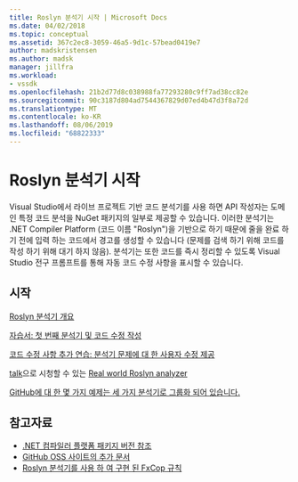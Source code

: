 ```yaml
---
title: Roslyn 분석기 시작 | Microsoft Docs
ms.date: 04/02/2018
ms.topic: conceptual
ms.assetid: 367c2ec8-3059-46a5-9d1c-57bead0419e7
author: madskristensen
ms.author: madsk
manager: jillfra
ms.workload:
- vssdk
ms.openlocfilehash: 21b2d77d8c038988fa77293280c9ff7ad38cc82e
ms.sourcegitcommit: 90c3187d804ad7544367829d07ed4b47d3f8a72d
ms.translationtype: MT
ms.contentlocale: ko-KR
ms.lasthandoff: 08/06/2019
ms.locfileid: "68822333"
---
```

# <a name="get-started-with-roslyn-analyzers"></a>Roslyn 분석기 시작

Visual Studio에서 라이브 프로젝트 기반 코드 분석기를 사용 하면 API 작성자는 도메인 특정 코드 분석을 NuGet 패키지의 일부로 제공할 수 있습니다. 이러한 분석기는 .NET Compiler Platform (코드 이름 "Roslyn")을 기반으로 하기 때문에 줄을 완료 하기 전에 입력 하는 코드에서 경고를 생성할 수 있습니다 (문제를 검색 하기 위해 코드를 작성 하기 위해 대기 하지 않음). 분석기는 또한 코드를 즉시 정리할 수 있도록 Visual Studio 전구 프롬프트를 통해 자동 코드 수정 사항을 표시할 수 있습니다.

## <a name="get-started"></a>시작

[Roslyn 분석기 개요](../code-quality/roslyn-analyzers-overview.md)

[자습서: 첫 번째 분석기 및 코드 수정 작성](/dotnet/csharp/roslyn-sdk/tutorials/how-to-write-csharp-analyzer-code-fix)

[코드 수정 사항 추가 연습: 분석기 문제에 대 한 사용자 수정 제공](https://msdn.microsoft.com/magazine/dn904670.aspx)

[talk](https://channel9.msdn.com/events/Build/2015/3-725)으로 시청할 수 있는 [Real world Roslyn analyzer](../extensibility/roslyn-analyzers-and-code-aware-library-for-immutablearrays.md)

[GitHub에 대 한 몇 가지 예제는 세 가지 분석기로 그룹화 되어 있습니다.](https://github.com/dotnet/roslyn/blob/master/docs/analyzers/Analyzer%20Samples.md)

## <a name="see-also"></a>참고자료

- [.NET 컴파일러 플랫폼 패키지 버전 참조](roslyn-version-support.md)
- [GitHub OSS 사이트의 추가 문서](https://github.com/dotnet/roslyn/tree/master/docs/analyzers)
- [Roslyn 분석기를 사용 하 여 구현 된 FxCop 규칙](../code-quality/fxcop-rule-port-status.md)
